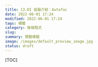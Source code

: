 ```yaml
---
title: 13.DI 容器介紹：Autofac
date: 2022-06-01 17:24
modified: 2022-06-01 17:24
tags: 標籤
category: 後端程式
slug:
summary: 預覽標題
image: /images/default_preview_image.jpg
status: draft
---
```


[TOC]

